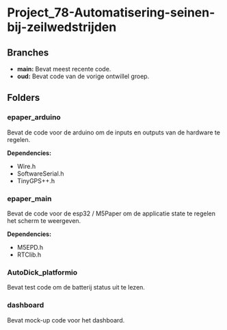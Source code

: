 # Project_78-Automatisering-seinen-bij-zeilwedstrijden

## Branches
- **main:** Bevat meest recente code.
- **oud:** Bevat code van de vorige ontwillel groep.

## Folders

### epaper_arduino
Bevat de code voor de arduino om de inputs en outputs van de hardware te regelen.

**Dependencies:**
- Wire.h
- SoftwareSerial.h
- TinyGPS++.h

### epaper_main
Bevat de code voor de esp32 / M5Paper om de applicatie state te regelen het scherm te weergeven.

**Dependencies:**
- M5EPD.h
- RTClib.h

### AutoDick_platformio
Bevat test code om de batterij status uit te lezen.

### dashboard
Bevat mock-up code voor het dashboard.
